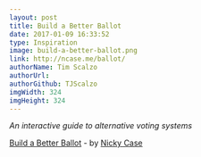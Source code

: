 ```yaml
---
layout: post
title: Build a Better Ballot
date: 2017-01-09 16:33:52
type: Inspiration
image: build-a-better-ballot.png
link: http://ncase.me/ballot/
authorName: Tim Scalzo
authorUrl:
authorGithub: TJScalzo
imgWidth: 324
imgHeight: 324
---
```


_An interactive guide to alternative voting systems_



[Build a Better Ballot](http://ncase.me/ballot/) - by [Nicky Case](http://ncase.me/)
